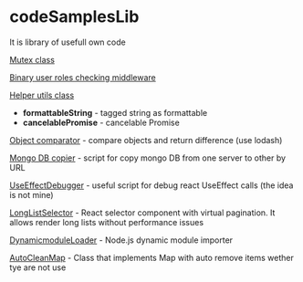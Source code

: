 # codeSamplesLib

It is library of usefull own code

[Mutex class](./mutex.js "Mutex class")

[Binary user roles checking middleware](./userRoles.js "binary user roles checking")

[Helper utils class](./helperUtils.js "Helper utils")
- **formattableString** - tagged string as formattable
- **cancelablePromise** - cancelable Promise

[Object comparator](./objectChanges.js "Show object changes") - compare objects and return difference (use lodash)

[Mongo DB copier](./dbMigrationScript.js "Mongo migration script") - script for copy mongo DB from one server to other by URL

[UseEffectDebugger](./useEffectDebugger.ts "Debuger for useEffect calls") - useful script for debug react UseEffect calls (the idea is not mine)

[LongListSelector](./LongListSelector.ts "Selector with long item menu") - React selector component with virtual pagination. It allows render long lists without performance issues

[DynamicmoduleLoader](./dynamicmoduleLoader.ts "Dymanic file importer") - Node.js dynamic module importer

[AutoCleanMap](./AutoCleanMap.ts "Cleanable map") - Class that implements Map with auto remove items wether tye are not use
